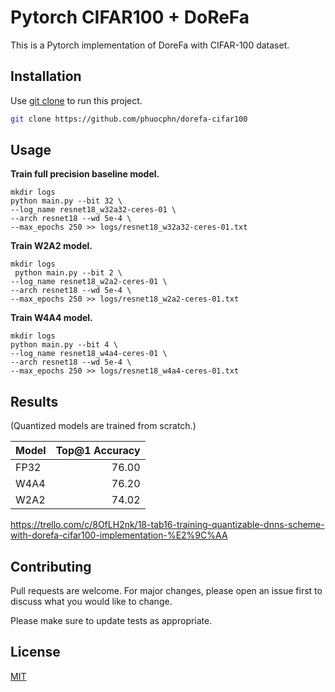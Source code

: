 # Pytorch CIFAR100 + DoReFa 

This is a Pytorch implementation of DoreFa with CIFAR-100 dataset.

## Installation

Use [git clone](https://pip.pypa.io/en/stable/) to run this project.

```bash
git clone https://github.com/phuocphn/dorefa-cifar100
```

## Usage

**Train full precision baseline model.**
```shell
mkdir logs
python main.py --bit 32 \
--log_name resnet18_w32a32-ceres-01 \
--arch resnet18 --wd 5e-4 \
--max_epochs 250 >> logs/resnet18_w32a32-ceres-01.txt
```
**Train W2A2 model.**
```shell
mkdir logs
 python main.py --bit 2 \
--log_name resnet18_w2a2-ceres-01 \
--arch resnet18 --wd 5e-4 \
--max_epochs 250 >> logs/resnet18_w2a2-ceres-01.txt
```
**Train W4A4 model.**
```shell
mkdir logs
python main.py --bit 4 \
--log_name resnet18_w4a4-ceres-01 \
--arch resnet18 --wd 5e-4 \
--max_epochs 250 >> logs/resnet18_w4a4-ceres-01.txt
```

## Results
(Quantized models are trained from scratch.)


| Model      | Top@1 Accuracy |
| --------- | -----:|
| FP32  | 76.00 |
| W4A4     |  76.20  |
| W2A2      |    74.02 |
https://trello.com/c/8OfLH2nk/18-tab16-training-quantizable-dnns-scheme-with-dorefa-cifar100-implementation-%E2%9C%AA

## Contributing
Pull requests are welcome. For major changes, please open an issue first to discuss what you would like to change.

Please make sure to update tests as appropriate.

## License
[MIT](https://choosealicense.com/licenses/mit/)